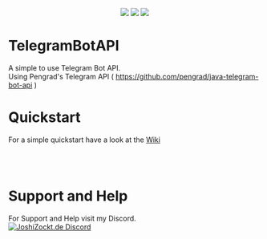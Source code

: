<p align="center">
        <a href="https://discord.gg/WGAh3MJ" alt="Discord"><img src="https://img.shields.io/discord/752831569772675072" /></a>
        <a alt="Language: Java"><img src="https://img.shields.io/github/languages/top/joshicodes/telegrambotapi" /></a>
        <a alt="Download" href="https://github.com/JoshiCodes/TelegramBotAPI/releases/latest"><img src="https://img.shields.io/github/downloads-pre/JoshiCodes/TelegramBotAPI/latest/total?color=success&label=Downloads" /></a>
        </p>
       
# TelegramBotAPI

A simple to use Telegram Bot API.<br>
Using Pengrad's Telegram API ( https://github.com/pengrad/java-telegram-bot-api )

# Quickstart

For a simple quickstart have a look at the <a href="https://github.com/JoshiCodes/TelegramBotAPI/wiki">Wiki</a>

<br><br>

# Support and Help

For Support and Help visit my Discord. <br>
[![JoshiZockt.de Discord](https://discord.com/api/guilds/752831569772675072/widget.png?style=banner2)](https://discord.gg/WGAh3MJ)

